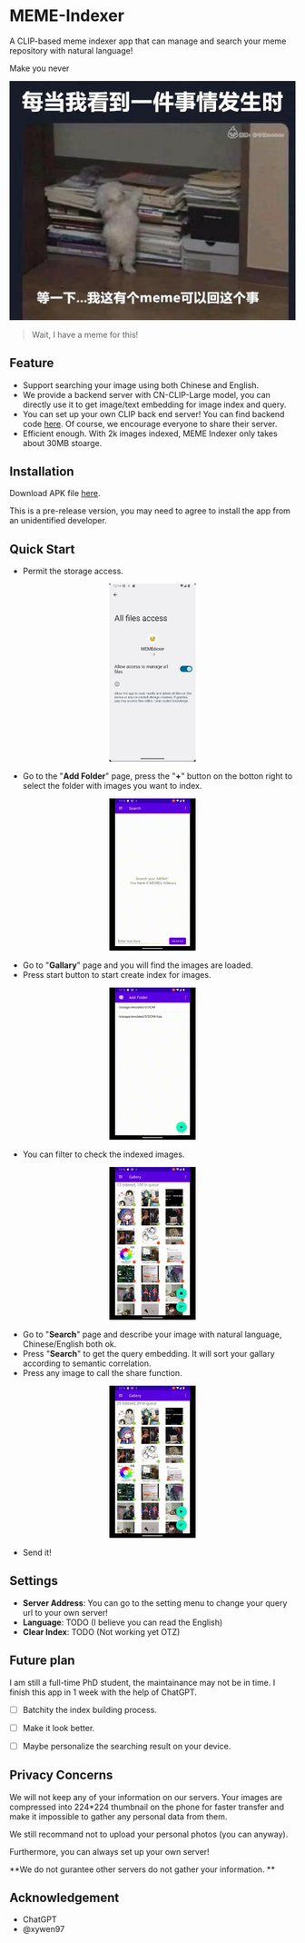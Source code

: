 # MEME-Indexer

A CLIP-based meme indexer app that can manage and search your meme repository with natural language! 

Make you never 

![](./imgs/have_a_meme.jpg)
> Wait, I have a meme for this! 

## Feature
- Support searching your image using both Chinese and English. 
- We provide a backend server with CN-CLIP-Large model, you can directly use it to get image/text embedding for image index and query. 
- You can set up your own CLIP back end server! You can find backend code [here](https://github.com/xywen97/cn_clip_server). Of course, we encourage everyone to share their server. 
- Efficient enough. With 2k images indexed, MEME Indexer only takes about 30MB stoarge. 

## Installation

Download APK file [here](https://github.com/VEWOXIC/MEME-Indexer/releases). 

This is a pre-release version, you may need to agree to install the app from an unidentified developer.

## Quick Start

- Permit the storage access. 
<div align="center">
<img src=./imgs/File_access.png width=30% />
</div>

- Go to the "**Add Folder**" page, press the "**+**" button on the botton right to select the folder with images you want to index. 

<div align="center">
<img src=./imgs/add_folder.gif width=30% />
</div>

- Go to "**Gallary**" page and you will find the images are loaded. 
- Press start button to start create index for images. 

<div align="center">
<img src=./imgs/Create_index.gif width=30% />
</div>

- You can filter to check the indexed images. 

<div align="center">
<img src=./imgs/Filter.gif width=30% />
</div>

- Go to "**Search**" page and describe your image with natural language, Chinese/English both ok. 
- Press "**Search**" to get the query embedding. It will sort your gallary according to semantic correlation. 
- Press any image to call the share function. 

<div align="center">
<img src=./imgs/search.gif width=30% />
</div>

- Send it! 

## Settings

- **Server Address**: You can go to the setting menu to change your query url to your own server! 
- **Language**: TODO (I believe you can read the English)
- **Clear Index**: TODO (Not working yet OTZ)

## Future plan

I am still a full-time PhD student, the maintainance may not be in time. I finish this app in 1 week with the help of ChatGPT. 

- [ ] Batchity the index building process. 
- [ ] Make it look better. 
- [ ] Maybe personalize the searching result on your device. 


## Privacy Concerns

We will not keep any of your information on our servers. Your images are compressed into 224\*224 thumbnail on the phone for faster transfer and make it impossible to gather any personal data from them. 

We still recommand not to upload your personal photos (you can anyway). 

Furthermore, you can always set up your own server! 

**We do not gurantee other servers do not gather your information. **

## Acknowledgement

- ChatGPT
- @xywen97






